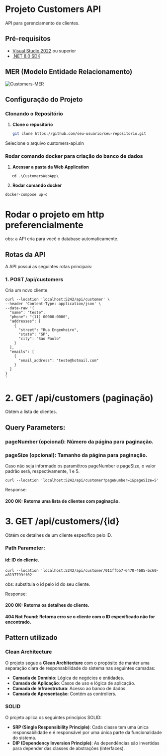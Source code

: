 # Projeto Customers API

API para gerenciamento de clientes.

## Pré-requisitos

- [Visual Studio 2022](https://visualstudio.microsoft.com/vs/) ou superior
- [.NET 8.0 SDK](https://dotnet.microsoft.com/download/dotnet/8.0)



## MER (Modelo Entidade Relacionamento)

![Customers-MER](https://github.com/user-attachments/assets/81ec82a4-d11c-4960-9f69-3286780fb0b2)

## Configuração do Projeto

### Clonando o Repositório

1. **Clone o repositório** 
   ```bash
   git clone https://github.com/seu-usuario/seu-repositorio.git
   ```

   
Selecione o arquivo customers-api.sln


### Rodar comando docker para criação do banco de dados



1. **Acessar a pasta da Web Application**

```
   cd .\CustomersWebApp\
```

2. **Rodar comando docker**
```
docker-compose up-d
```

# Rodar o projeto em http preferencialmente

obs: a API cria para você o database automaticamente.

## Rotas da API
A API possui as seguintes rotas principais:

### 1. POST /api/customers
Cria um novo cliente.

```
curl --location 'localhost:5242/api/customer' \
--header 'Content-Type: application/json' \
--data-raw '{
  "name": "teste",
  "phone": "(11) 00000-0000",
  "addresses": [
    {
      "street": "Rua Engenheiro",
      "state": "SP",
      "city": "Sao Paulo"
    }
  ],
  "emails": [
    {
      "email_address": "teste@hotmail.com"
    }
  ]
}
'

```

# 2. GET /api/customers (paginação)
Obtém a lista de clientes.

## Query Parameters:

### pageNumber (opcional): Número da página para paginação.
### pageSize (opcional): Tamanho da página para paginação.

Caso não seja informado os paramêtros pageNumber e pageSize, o valor padrão será, respectivamente, 1 e 5.

```
curl --location 'localhost:5242/api/customer?pageNumber=1&pageSize=5'
```
Response:

#### 200 OK: Retorna uma lista de clientes com paginação.

# 3. GET /api/customers/{id}
Obtém os detalhes de um cliente específico pelo ID.

### Path Parameter:

#### id: ID do cliente.

```
curl --location 'localhost:5242/api/customer/011ffbb7-6470-4685-bc60-a8137799ff02'
```

obs: substituia o id pelo id do seu cliente.

Response:

#### 200 OK: Retorna os detalhes do cliente.
#### 404 Not Found: Retorna erro se o cliente com o ID especificado não for encontrado.

## Pattern utilizado

### Clean Architecture

O projeto segue a **Clean Architecture** com o propósito de manter uma separação clara de responsabilidade do sistema nas seguintes camadas:

- **Camada de Domínio**: Lógica de negócios e entidades.
- **Camada de Aplicação**: Casos de uso e lógica de aplicação.
- **Camada de Infraestrutura**: Acesso ao banco de dados.
- **Camada de Apresentação**: Contém as controllers.

### SOLID

O projeto aplica os seguintes princípios SOLID:

- **SRP (Single Responsibility Principle)**: Cada classe tem uma única responsabilidade e é responsável por uma única parte da funcionalidade do sistema.
- **DIP (Dependency Inversion Principle)**: As dependências são invertidas para depender das classes de abstrações (interfaces).

